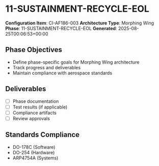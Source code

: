 # 11-SUSTAINMENT-RECYCLE-EOL

**Configuration Item**: CI-AF186-003
**Architecture Type**: Morphing Wing
**Phase**: 11-SUSTAINMENT-RECYCLE-EOL
**Generated**: 2025-08-25T00:06:53+00:00

## Phase Objectives
- Define phase-specific goals for Morphing Wing architecture
- Track progress and deliverables
- Maintain compliance with aerospace standards

## Deliverables
- [ ] Phase documentation
- [ ] Test results (if applicable)
- [ ] Compliance artifacts
- [ ] Review approvals

## Standards Compliance
- DO-178C (Software)
- DO-254 (Hardware)
- ARP4754A (Systems)
